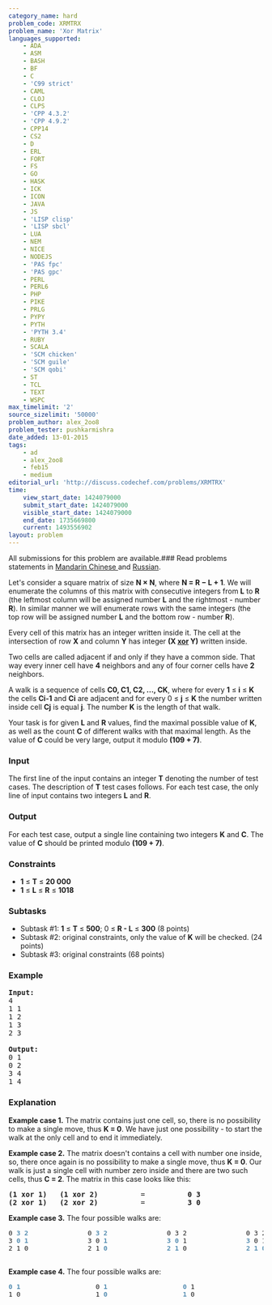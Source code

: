 ```yaml
---
category_name: hard
problem_code: XRMTRX
problem_name: 'Xor Matrix'
languages_supported:
    - ADA
    - ASM
    - BASH
    - BF
    - C
    - 'C99 strict'
    - CAML
    - CLOJ
    - CLPS
    - 'CPP 4.3.2'
    - 'CPP 4.9.2'
    - CPP14
    - CS2
    - D
    - ERL
    - FORT
    - FS
    - GO
    - HASK
    - ICK
    - ICON
    - JAVA
    - JS
    - 'LISP clisp'
    - 'LISP sbcl'
    - LUA
    - NEM
    - NICE
    - NODEJS
    - 'PAS fpc'
    - 'PAS gpc'
    - PERL
    - PERL6
    - PHP
    - PIKE
    - PRLG
    - PYPY
    - PYTH
    - 'PYTH 3.4'
    - RUBY
    - SCALA
    - 'SCM chicken'
    - 'SCM guile'
    - 'SCM qobi'
    - ST
    - TCL
    - TEXT
    - WSPC
max_timelimit: '2'
source_sizelimit: '50000'
problem_author: alex_2oo8
problem_tester: pushkarmishra
date_added: 13-01-2015
tags:
    - ad
    - alex_2oo8
    - feb15
    - medium
editorial_url: 'http://discuss.codechef.com/problems/XRMTRX'
time:
    view_start_date: 1424079000
    submit_start_date: 1424079000
    visible_start_date: 1424079000
    end_date: 1735669800
    current: 1493556902
layout: problem
---
```

All submissions for this problem are available.###  Read problems statements in [Mandarin Chinese ](http://www.codechef.com/download/translated/FEB15/mandarin/XRMTRX.pdf) and [Russian](http://www.codechef.com/download/translated/FEB15/russian/XRMTRX.pdf).

Let's consider a square matrix of size **N × N**, where **N = R −­­­­­­­­­­­ L + 1**. We will enumerate the columns of this matrix with consecutive integers from **L** to **R** (the leftmost column will be assigned number **L** and the rightmost - number **R**). In similar manner we will enumerate rows with the same integers (the top row will be assigned number **L** and the bottom row - number **R**).

Every cell of this matrix has an integer written inside it. The cell at the intersection of row **X** and column **Y** has integer **(X [xor](http://en.wikipedia.org/wiki/Bitwise_operation#XOR) Y)** written inside.

Two cells are called adjacent if and only if they have a common side. That way every inner cell have **4** neighbors and any of four corner cells have **2** neighbors.

A walk is a sequence of cells **C0, C1, C2, ..., CK**, where for every **1** ≤ **i** ≤ **K** the cells **Ci-1** and **Ci** are adjacent and for every 0 ≤ **j** ≤ **K** the number written inside cell **Cj** is equal **j**. The number **K** is the length of that walk.

Your task is for given **L** and **R** values, find the maximal possible value of **K**, as well as the count **C** of different walks with that maximal length. As the value of **C** could be very large, output it modulo **(109 + 7)**.

### Input

The first line of the input contains an integer **T** denoting the number of test cases. 
The description of **T** test cases follows. 
For each test case, the only line of input contains two integers **L** and **R**.

### Output

For each test case, output a single line containing two integers **K** and **C**. 
The value of **C** should be printed modulo **(109 + 7)**.

### Constraints

- **1** ≤ **T** ≤ **20 000**
- **1** ≤ **L** ≤ **R** ≤ **1018**

### Subtasks

- Subtask #1: **1** ≤ **T** ≤ **500**; 0 ≤ **R - L** ≤ **300** (8 points)
- Subtask #2: original constraints, only the value of **K** will be checked. (24 points)
- Subtask #3: original constraints (68 points)

### Example

<pre><b>Input:</b>
4
1 1
1 2
1 3
2 3

<b>Output:</b>
0 1
0 2
3 4
1 4
</pre>
### Explanation

**Example case 1.** The matrix contains just one cell, so, there is no possibility to make a single move, thus **K = 0**. We have just one possibility - to start the walk at the only cell and to end it immediately.

**Example case 2.** The matrix doesn't contains a cell with number one inside, so, there once again is no possibility to make a single move, thus **K = 0**. Our walk is just a single cell with number zero inside and there are two such cells, thus **C = 2**. The matrix in this case looks like this:

<pre>
<b>(1 xor 1)   (1 xor 2)</b>          =          <b>0 3</b>
<b>(2 xor 1)   (2 xor 2)</b>          =          <b>3 0</b>
</pre>
**Example case 3.** The four possible walks are:

<pre><font size="3">0 <b><font color="#578fb2">3 2</font></b>               0 <b><font color="#578fb2">3 2</font></b>               0 3 2               0 3 2
3 <b><font color="#578fb2">0 1</font></b>               3 0 <b><font color="#578fb2">1</font></b>               <b><font color="#578fb2">3 0</font></b> 1               <b><font color="#578fb2">3</font></b> 0 1
2 1 0               2 1 <b><font color="#578fb2">0</font></b>               <b><font color="#578fb2">2 1</font></b> 0               <b><font color="#578fb2">2 1 0</font></b>
</font>
</pre>
**Example case 4.** The four possible walks are:

<pre><font size="3"><b><font color="#578fb2">0 1</font></b>                   0 <b><font color="#578fb2">1</font></b>                   <b><font color="#578fb2">0</font></b> 1                   0 1
1 0                   1 <b><font color="#578fb2">0</font></b>                   <b><font color="#578fb2">1</font></b> 0                   <b><font color="#578fb2">1 0</font></b>
</font>
</pre>